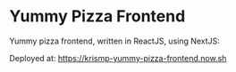 # Yummy Pizza Frontend

Yummy pizza frontend, written in ReactJS, using NextJS:

Deployed at: https://krismp-yummy-pizza-frontend.now.sh